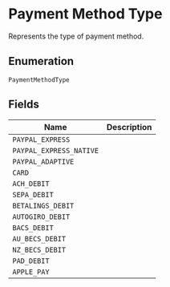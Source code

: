 # Payment Method Type

Represents the type of payment method.

## Enumeration

`PaymentMethodType`

## Fields

| Name | Description |
|  --- | --- |
| `PAYPAL_EXPRESS` |  |
| `PAYPAL_EXPRESS_NATIVE` |  |
| `PAYPAL_ADAPTIVE` |  |
| `CARD` |  |
| `ACH_DEBIT` |  |
| `SEPA_DEBIT` |  |
| `BETALINGS_DEBIT` |  |
| `AUTOGIRO_DEBIT` |  |
| `BACS_DEBIT` |  |
| `AU_BECS_DEBIT` |  |
| `NZ_BECS_DEBIT` |  |
| `PAD_DEBIT` |  |
| `APPLE_PAY` |  |
